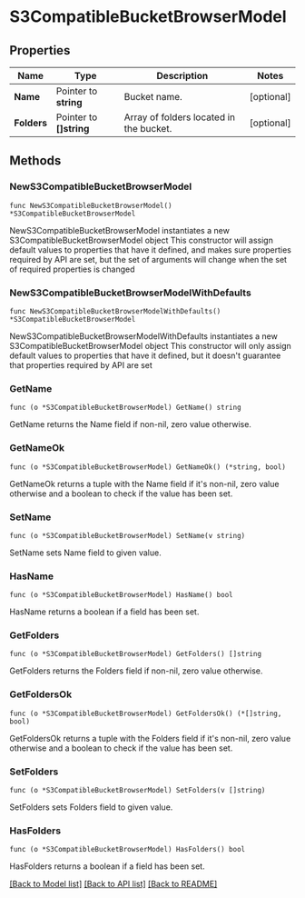 # S3CompatibleBucketBrowserModel

## Properties

Name | Type | Description | Notes
------------ | ------------- | ------------- | -------------
**Name** | Pointer to **string** | Bucket name. | [optional] 
**Folders** | Pointer to **[]string** | Array of folders located in the bucket. | [optional] 

## Methods

### NewS3CompatibleBucketBrowserModel

`func NewS3CompatibleBucketBrowserModel() *S3CompatibleBucketBrowserModel`

NewS3CompatibleBucketBrowserModel instantiates a new S3CompatibleBucketBrowserModel object
This constructor will assign default values to properties that have it defined,
and makes sure properties required by API are set, but the set of arguments
will change when the set of required properties is changed

### NewS3CompatibleBucketBrowserModelWithDefaults

`func NewS3CompatibleBucketBrowserModelWithDefaults() *S3CompatibleBucketBrowserModel`

NewS3CompatibleBucketBrowserModelWithDefaults instantiates a new S3CompatibleBucketBrowserModel object
This constructor will only assign default values to properties that have it defined,
but it doesn't guarantee that properties required by API are set

### GetName

`func (o *S3CompatibleBucketBrowserModel) GetName() string`

GetName returns the Name field if non-nil, zero value otherwise.

### GetNameOk

`func (o *S3CompatibleBucketBrowserModel) GetNameOk() (*string, bool)`

GetNameOk returns a tuple with the Name field if it's non-nil, zero value otherwise
and a boolean to check if the value has been set.

### SetName

`func (o *S3CompatibleBucketBrowserModel) SetName(v string)`

SetName sets Name field to given value.

### HasName

`func (o *S3CompatibleBucketBrowserModel) HasName() bool`

HasName returns a boolean if a field has been set.

### GetFolders

`func (o *S3CompatibleBucketBrowserModel) GetFolders() []string`

GetFolders returns the Folders field if non-nil, zero value otherwise.

### GetFoldersOk

`func (o *S3CompatibleBucketBrowserModel) GetFoldersOk() (*[]string, bool)`

GetFoldersOk returns a tuple with the Folders field if it's non-nil, zero value otherwise
and a boolean to check if the value has been set.

### SetFolders

`func (o *S3CompatibleBucketBrowserModel) SetFolders(v []string)`

SetFolders sets Folders field to given value.

### HasFolders

`func (o *S3CompatibleBucketBrowserModel) HasFolders() bool`

HasFolders returns a boolean if a field has been set.


[[Back to Model list]](../README.md#documentation-for-models) [[Back to API list]](../README.md#documentation-for-api-endpoints) [[Back to README]](../README.md)


